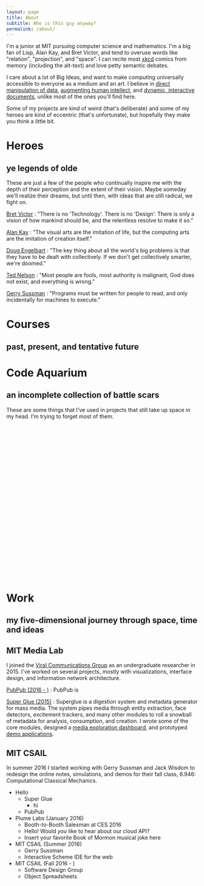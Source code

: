 ```yaml
---
layout: page
title: About
subtitle: Who is this guy anyway?
permalink: /about/
---
```


I'm a junior at MIT pursuing computer science and mathematics. 
I'm a big fan of Lisp, Alan Kay, and Bret Victor, and tend to overuse 
words like "relation", "projection", and "space".
I can recite most [xkcd](https://xkcd.com) comics from memory 
(including the alt-text) and love petty semantic debates. 

I care about a lot of Big Ideas, and want to make computing universally 
accessible to everyone as a medium and an art. I believe in 
[direct manipulation of data](https://vimeo.com/66085662), 
[augmenting human intellect](https://en.wikipedia.org/wiki/The_Mother_of_All_Demos), 
and [dynamic, interactive documents](http://www.xanadu.net/), 
unlike most of the ones you'll find here.

Some of my projects are kind of weird (that's deliberate) and some
of my heroes are kind of eccentric (that's unfortunate), but hopefully 
they make you think a little bit.

# Heroes

## ye legends of olde

These are just a few of the people who continually inspire me with the depth of their perception and the extent of their
vision. Maybe someday we'll realize their dreams, but until then, with ideas that are still radical, we fight on.

[Bret Victor](http://worrydream.com)
: "There is no 'Technology'. There is no 'Design'.
  There is only a vision of how mankind should be, and the relentless resolve to make it so."

[Alan Kay](https://en.wikipedia.org/wiki/Alan_Kay)
: "The visual arts are the imitation of life, but the computing arts are the imitation of creation itself."

[Doug Engelbart](https://en.wikipedia.org/wiki/Douglas_Engelbart)
: "The key thing about all the world's big problems is that they have
  to be dealt with collectively. If we don't get collectively smarter, we're doomed."

[Ted Nelson](https://en.wikipedia.org/wiki/Ted_Nelson)
: "Most people are fools, most authority is malignant, God does not exist, and everything is wrong."

[Gerry Sussman](https://en.wikipedia.org/wiki/Gerald_Jay_Sussman)
: "Programs must be written for people to read, and only incidentally for machines to execute."

# Courses

## past, present, and tentative future



# Code Aquarium

## an incomplete collection of battle scars

These are some things that I've used in projects that still take up space in my head.
I'm trying to forget most of them.

<div id="container" style="width: 100%; height: 400px">
<svg id="aquarium"></svg>
</div>

<script type="text/javascript">
const libs = [
    'Git',
    'MongoDB',
    'D3.js',
    'Three.js',
    'React',
    'Polymer',
    'Redux',
    'Node.js',
    'Express',
    'Flask',
    'Redis',
    'Tensorflow',
    'NLTK',
    'CodeMirror',
    'Emacs'
];
const container = document.getElementById('container');
const aquarium = document.getElementById('aquarium');
const width = container.offsetWidth || 400;
const height = container.offsetHeight || 400;
aquarium.setAttribute('width', width + 'px');
aquarium.setAttribute('height', height + 'px');

const d_range = 2;

const max_delta = 2000;

const bounce_loss = 0.8;
const repellent = 500;
const attractive = -10;

const x_laziness = 1.2;
const y_laziness = 0.8;

const border = 10;

const swarming = true;


class Fish {
    constructor(name) {
        this.name = name;
        this.svg = document.createElementNS("http://www.w3.org/2000/svg", 'text');
        this.svg.textContent = name;
        this.svg.setAttribute('font-size', '20px');
        aquarium.appendChild(this.svg);
        const box = this.svg.getBBox();
        this.width = box.width;
        this.height = box.height;
        this.x = Math.random() * (width - this.width);
        this.y = Math.random() * (height - this.height) + this.height;
        this.dx = d_range * (Math.random() - 0.5);
        this.dy = d_range * (Math.random() - 0.5);
        this.svg.setAttribute('x', this.x);
        this.svg.setAttribute('y', this.y);
        this.swarming = false;
    }
    move() {
        if (Math.abs(this.dx) > max_delta) this.dx = this.dx > 0 ? 1 : -1 * max_delta;
        if (Math.abs(this.dy) > max_delta) this.dy = this.dy > 0 ? 1 : -1 * max_delta;

        if (isFinite(this.dx)) this.x += this.dx * x_laziness;
        else {
            this.x += this.dx = d_range * (Math.random() - 0.5);
            console.log('panic');
        }
        if (isFinite(this.dy)) this.y += this.dy * y_laziness;
        else this.y += this.dy = d_range * (Math.random() - 0.5);

        // boundary collisions
        if (this.x + this.width > width - border) {
            this.dx = -Math.abs(this.dx) * bounce_loss;
            this.x = width - this.width - border;
        } else if (this.x < border) {
            this.dx = Math.abs(this.dx) * bounce_loss;
            this.x = border;
        }

        if (this.y > height - border) {
            this.dy = -Math.abs(this.dy) * bounce_loss;
            this.y = height - border;
        } else if (this.y - this.height < border) {
            this.dy = Math.abs(this.dy) * bounce_loss;
            this.y = border + this.height;
        }

        // move
        this.svg.setAttribute('x', this.x);
        this.svg.setAttribute('y', this.y);
    }
}

const fishes = libs.map(lib => new Fish(lib));

setInterval(function() {

    fishes.forEach(fish => {

        const velocity = Math.sqrt(Math.pow(fish.dx, 2) + Math.pow(fish.dy, 2));

        if (swarming) {
            if (Math.random() * velocity < 0.0001) {
                fish.swarming = true;
                fish.dx = d_range * (Math.random() - 0.5);
                fish.dy = d_range * (Math.random() - 0.5);
            } else fish.swarming = false;
        }

        let fx = 0, fy = 0;
        fishes.forEach(sibling => {
            if (fish === sibling) return;
            const dx = (fish.x + (fish.width / 2)) - (sibling.x + (sibling.width / 2));
            const dy = (fish.y - (fish.height / 2)) - (sibling.y - (sibling.height / 2));
            const distance = Math.abs(Math.sqrt(Math.pow(dx, 2) + Math.pow(dy, 2)));

            if (swarming && fish.swarming && !sibling.swarming && Math.random() * Math.pow(distance, 2) < 3000) {
                sibling.dx = fish.dx + Math.random() / 4 - 0.125;
                sibling.dy = fish.dy + Math.random() / 4 - 0.125;
            }

            const repel = repellent / Math.pow(distance, 3);
            const attract = attractive / Math.pow(distance, 2);

            const force = (repel + attract) / distance;
            fx += force * dx;
            fy += force * dy;
        });

        fish.dx += fx;
        fish.dy += fy;

        fish.move();
    });

}, 10);
</script>

# Work

## my five-dimensional journey through space, time and ideas

## MIT Media Lab

I joined the [Viral Communications Group](http://viral.media.mit.edu/) as an undergraduate researcher in 2015. I've worked on
several projects, mostly with visualizations, interface design, and information network architecture.

[PubPub (2016 - )](http://pubpub.org)
: PubPub is

[Super Glue (2015)](http://viral.pubpub.org/pub/super-glue)
: Superglue is a digestion system and metadata generator for mass media.
  The system pipes media through entity extraction, face detectors, excitement trackers,
  and many other modules to roll a snowball of metadata for analysis, consumption,
  and creation. I wrote some of the core modules, designed a
  [media exploration dashboard](http://super-glue-dashboard.herokuapp.com),
  and prototyped [demo applications](http://viral.pubpub.org/pub/super-cuts).


## MIT CSAIL

In summer 2016 I started working with Gerry Sussman and Jack Wisdom to redesign
the online notes, simulations, and demos for their fall class,
6.946: Computational Classical Mechanics.


 - Hello
   - Super Glue
     - hi
   - PubPub
 - Plume Labs (January 2016)
   - Booth-to-Booth Salesman at CES 2016
   - Hello! Would *you* like to hear about our cloud API?
   - Insert your favorite Book of Mormon musical joke here
 - MIT CSAIL (Summer 2016)
   - Gerry Sussman
   - Interactive Scheme IDE for the web
 - MIT CSAIL (Fall 2016 - )
   - Software Design Group
   - Object Spreadsheets
